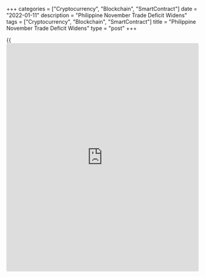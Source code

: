 +++
categories = ["Cryptocurrency", "Blockchain", "SmartContract"]
date = "2022-01-11"
description = "Philippine November Trade Deficit Widens"
tags = ["Cryptocurrency", "Blockchain", "SmartContract"]
title = "Philippine November Trade Deficit Widens"
type = "post"
+++

{{<iframe id="large-banner" src="https://www.bounty.group/#slide=13.0" width="100%" height="600" scrolling="no" style="border: 0px solid rgb(216, 221, 230); border-radius: 3px;">}}

The Philippines' trade deficit for November widened from a year ago with
the growth in imports far exceeding that of exports, preliminary data
from the statistical authority showed Tuesday.  
  
The trade deficit widened to $4.71 billion from $2.14 billion in the
same month a year ago. In October, the shortfall was $4.02 billion.

Exports grew 6.6 percent year-on-year in November, following a 2.0
percent gain in the previous month. The pace of growth was the strongest
in three months.

Shipments of coconut oil jumped 95.0 percent, followed by those of
electronic equipment and parts, up 33.9 percent, and exports of
chemicals, up 31.8 percent.  
  
The export value for Personal Protective Equipment (PPE) to fight the
Covid pandemic and medical supplies slumped 71.6 percent year-on-year
after an 84.7 percent fall in the previous month. Within this group,
export for surgical face mask dropped 95.6 percent annually.

Imports surged 36.8 percent annually, the strongest pace in five months,
after a 25.1 percent increase in October.  
  
Imports of medicinal and pharmaceutical products soared 231.1 percent,
followed by those of mineral fuels, lubricants, and related materials,
up 141.2 percent. Imports of cereals and cereal preparations surged
132.4 percent.

In November, imports of PPE and medical supplies rocketed 1,670.8
percent versus 749.9 percent in the previous month.

The US attracted most of the Philippine exports, while most of the
imports came from China.

For comments and feedback [contact](https://www.playgroundfx.com/contact/): editorial@rtt[news](https://www.letsplayfx.com/blog/forex-news-website/).com

[Economic News][1]

 **What parts of the world are seeing the best (and worst) economic
performances lately? Click[here][2] to check out our [Econ Scorecard][2]
and find out! See up-to-the-moment [ranking](https://www.playgroundfx.com/blog/crypto-exchange-ranking/)s for the best and worst
performers in [GDP][3], [unemployment rate][4], [inflation][5] and much
more.**

   1. www.rtt[news](https://www.letsplayfx.com/blog/forex-news-website/).com/Content/EconomicNews.aspx
   2. www.rtt[news](https://www.letsplayfx.com/blog/forex-news-website/).com/economic-scorecard/world-rank/PPI/highest-performance.aspx
   3. www.rtt[news](https://www.letsplayfx.com/blog/forex-news-website/).com/economic-scorecard/world-rank/GDP/highest-performance.aspx
   4. www.rtt[news](https://www.letsplayfx.com/blog/forex-news-website/).com/economic-scorecard/world-rank/unemployment-rate/lowest-performance.aspx
   5. www.rtt[news](https://www.letsplayfx.com/blog/forex-news-website/).com/economic-scorecard/world-rank/CPI/highest-performance.aspx